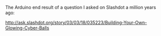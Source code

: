 The Arduino end result of a question I asked on Slashdot a million years ago:

http://ask.slashdot.org/story/03/03/18/035223/Building-Your-Own-Glowing-Cyber-Balls
